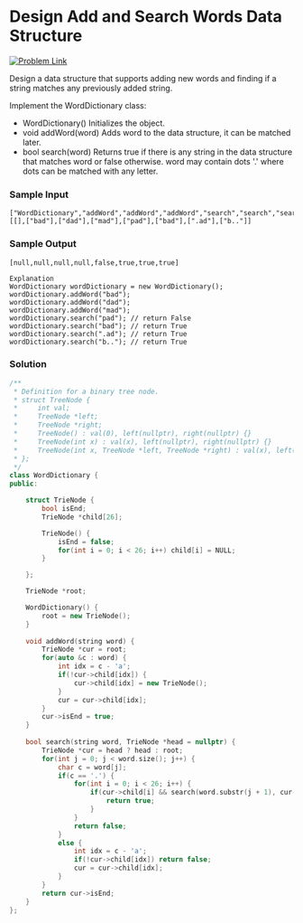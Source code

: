 # Design Add and Search Words Data Structure

[![Problem Link](https://img.shields.io/badge/-LeetCode-FFA116?style=for-the-badge&logo=LeetCode&logoColor=black)](https://leetcode.com/problems/design-add-and-search-words-data-structure/description/)

Design a data structure that supports adding new words and finding if a string matches any previously added string.

Implement the WordDictionary class:
- WordDictionary() Initializes the object.
- void addWord(word) Adds word to the data structure, it can be matched later.
- bool search(word) Returns true if there is any string in the data structure that matches word or false 
otherwise. word may contain dots '.' where dots can be matched with any letter.

### Sample Input
```
["WordDictionary","addWord","addWord","addWord","search","search","search","search"]
[[],["bad"],["dad"],["mad"],["pad"],["bad"],[".ad"],["b.."]]
```

### Sample Output
```
[null,null,null,null,false,true,true,true]

Explanation
WordDictionary wordDictionary = new WordDictionary();
wordDictionary.addWord("bad");
wordDictionary.addWord("dad");
wordDictionary.addWord("mad");
wordDictionary.search("pad"); // return False
wordDictionary.search("bad"); // return True
wordDictionary.search(".ad"); // return True
wordDictionary.search("b.."); // return True
```

### Solution
```cpp
/**
 * Definition for a binary tree node.
 * struct TreeNode {
 *     int val;
 *     TreeNode *left;
 *     TreeNode *right;
 *     TreeNode() : val(0), left(nullptr), right(nullptr) {}
 *     TreeNode(int x) : val(x), left(nullptr), right(nullptr) {}
 *     TreeNode(int x, TreeNode *left, TreeNode *right) : val(x), left(left), right(right) {}
 * };
 */
class WordDictionary {
public:

    struct TrieNode {
        bool isEnd;
        TrieNode *child[26];

        TrieNode() {
            isEnd = false;
            for(int i = 0; i < 26; i++) child[i] = NULL;
        }

    };

    TrieNode *root;

    WordDictionary() {
        root = new TrieNode();      
    }
    
    void addWord(string word) {
        TrieNode *cur = root;
        for(auto &c : word) {
            int idx = c - 'a';
            if(!cur->child[idx]) {
                cur->child[idx] = new TrieNode();
            }
            cur = cur->child[idx];
        }
        cur->isEnd = true;
    }
    
    bool search(string word, TrieNode *head = nullptr) {
        TrieNode *cur = head ? head : root;
        for(int j = 0; j < word.size(); j++) {
            char c = word[j];
            if(c == '.') {
                for(int i = 0; i < 26; i++) {
                    if(cur->child[i] && search(word.substr(j + 1), cur->child[i])) {
                        return true;
                    }
                }
                return false;
            }
            else {
                int idx = c - 'a';
                if(!cur->child[idx]) return false;
                cur = cur->child[idx];
            }
        }
        return cur->isEnd;
    }
};
```
